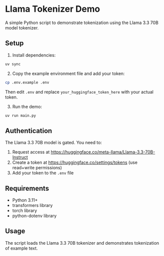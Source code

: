 # Llama Tokenizer Demo

A simple Python script to demonstrate tokenization using the Llama 3.3 70B model tokenizer.

## Setup

1. Install dependencies:
```bash
uv sync
```

2. Copy the example environment file and add your token:
```bash
cp .env.example .env
```
Then edit `.env` and replace `your_huggingface_token_here` with your actual token.

3. Run the demo:
```bash
uv run main.py
```

## Authentication

The Llama 3.3 70B model is gated. You need to:
1. Request access at https://huggingface.co/meta-llama/Llama-3.3-70B-Instruct
2. Create a token at https://huggingface.co/settings/tokens (use read+write permissions)
3. Add your token to the `.env` file

## Requirements

- Python 3.11+
- transformers library
- torch library
- python-dotenv library

## Usage

The script loads the Llama 3.3 70B tokenizer and demonstrates tokenization of example text.